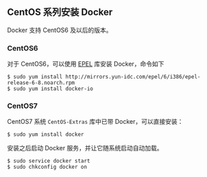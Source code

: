 ## CentOS 系列安装 Docker

Docker 支持 CentOS6 及以后的版本。

### CentOS6
对于 CentOS6，可以使用 [EPEL](https://fedoraproject.org/wiki/EPEL) 库安装 Docker，命令如下
```
$ sudo yum install http://mirrors.yun-idc.com/epel/6/i386/epel-release-6-8.noarch.rpm
$ sudo yum install docker-io
```

### CentOS7
CentOS7 系统 `CentOS-Extras` 库中已带 Docker，可以直接安装：
```
$ sudo yum install docker
```

安装之后启动 Docker 服务，并让它随系统启动自动加载。
```
$ sudo service docker start
$ sudo chkconfig docker on
```
